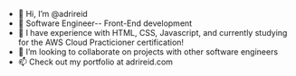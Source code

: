 - 👋 Hi, I’m @adrireid
- 👀 Software Engineer-- Front-End development
- 🌱 I have experience with HTML, CSS, Javascript, and currently studying for the AWS Cloud Practicioner certification!
- 💞️ I’m looking to collaborate on projects with other software engineers
- 📫 Check out my portfolio at adrireid.com

<!---
adrireid/adrireid is a ✨ special ✨ repository because its `README.md` (this file) appears on your GitHub profile.
You can click the Preview link to take a look at your changes.
--->
